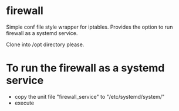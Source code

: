 # firewall
Simple conf file style wrapper for iptables. Provides the option to run firewall as a systemd service.

Clone into /opt directory please.

# To run the firewall as a systemd service 
- copy the unit file "firewall_service" to "/etc/systemd/system/"
- execute 
``` "sudo systemctl daemon-reload && sudo systemctl restart firewall && sudo systemctl enable firewall && sudo systemctl status firewall"
```
